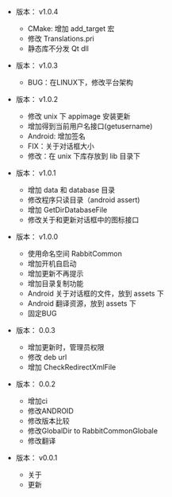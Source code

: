 - 版本： v1.0.4
  + CMake: 增加 add_target 宏
  + 修改 Translations.pri
  + 静态库不分发 Qt dll

- 版本： v1.0.3
  + BUG：在LINUX下，修改平台架构
  
- 版本： v1.0.2
  + 修改 unix 下 appimage 安装更新
  + 增加得到当前用户名接口(getusername)
  + Android: 增加签名
  + FIX：关于对话框大小
  + 修改：在 unix 下库存放到 lib 目录下
  
- 版本： v1.0.1
  + 增加 data 和 database 目录
  + 修改程序只读目录（android assert)
  + 增加 GetDirDatabaseFile
  + 修改关于和更新对话框中的图标接口
  
- 版本： v1.0.0
  + 使用命名空间 RabbitCommon
  + 增加开机自启动
  + 增加更新不再提示
  + 增加目录复制功能
  + Android 关于对话框的文件，放到 assets 下
  + Android 翻译资源，放到 assets 下
  + 固定BUG

- 版本： 0.0.3
  + 增加更新时，管理员权限
  + 修改 deb url
  + 增加 CheckRedirectXmlFile

- 版本： 0.0.2
  + 增加ci
  + 修改ANDROID
  + 修改版本比较
  + 修改GlobalDir to RabbitCommonGlobale
  + 修改翻译

- 版本： v0.0.1
  + 关于
  + 更新
